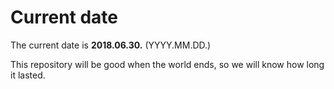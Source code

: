 # Current date

The current date is **2018.06.30.** (YYYY.MM.DD.)

This repository will be good when the world ends, so we will know how long it lasted.